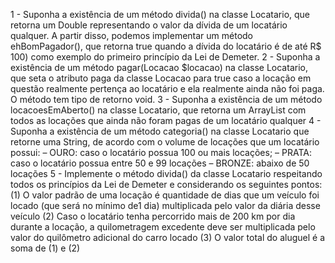 1 - Suponha a existência de um método divida() na classe Locatario, que retorna um Double representando o valor da dívida de um locatário qualquer. A partir disso, podemos implementar um método ehBomPagador(), que retorna true quando a dívida do locatário é de até R$ 100) como exemplo do primeiro princípio da Lei de Demeter.
2 - Suponha a existência de um método pagar(Locacao $locacao) na classe Locatario, que seta o atributo paga da classe Locacao para true caso a locação em questão realmente pertença ao locatário e ela realmente ainda não foi paga. O método tem tipo de retorno void.
3 - Suponha a existência de um método locacoesEmAberto() na classe Locatario, que retorna um ArrayList com todos as locações que ainda não foram pagas de um locatário qualquer
4 - Suponha a existência de um método categoria() na classe Locatario que retorne uma String, de acordo com o volume de locações que um locatário possui:
    – OURO: caso o locatário possua 100 ou mais locações;
    – PRATA: caso o locatário possua entre 50 e 99 locações
    – BRONZE: abaixo de 50 locações
5 - Implemente o método divida() da classe Locatario respeitando todos os princípios da Lei de Demeter e considerando os seguintes pontos:
    (1) O valor padrão de uma locação é quantidade de dias que um veículo foi locado (que será no mínimo de1 dia) multiplicada pelo valor da diária desse veículo
    (2) Caso o locatário tenha percorrido mais de 200 km por dia durante a locação, a quilometragem excedente deve ser multiplicada pelo valor do quilômetro adicional do carro locado
    (3) O valor total do aluguel é a soma de (1) e (2)